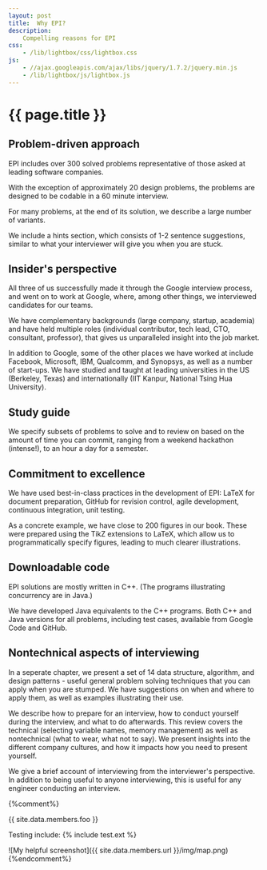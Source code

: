 ```yaml
---
layout: post
title:  Why EPI?
description:
    Compelling reasons for EPI
css:
    - /lib/lightbox/css/lightbox.css
js:
    - //ajax.googleapis.com/ajax/libs/jquery/1.7.2/jquery.min.js
    - /lib/lightbox/js/lightbox.js
---
```


{{ page.title }}
================

<h2>Problem-driven approach</h2>
EPI includes over 300 solved problems 
representative of those asked at leading software companies. 
<p>
With the exception of approximately 20 design problems, the
problems are designed to be codable in a 60 minute interview.
<p>
For many problems, at the end of its solution, 
we describe a large number of variants. 
<p>
We include a hints section, which consists of 1-2 sentence 
suggestions, similar to what your interviewer will give you when you are stuck.
<p>


<h2>Insider's perspective</h2>

All three of us successfully made it through the Google interview process, and went on to 
work at Google, where, among other things, we interviewed candidates for our teams.
<p>
We have complementary backgrounds  (large company, startup, academia) 
and have held multiple roles (individual contributor, tech lead, CTO, consultant, professor), 
that gives us unparalleled insight into the job market.
<p>
In addition to Google, some of the other places we have worked at include 
Facebook, Microsoft, IBM, Qualcomm, and Synopsys, as well as a number of start-ups. 
We have studied and taught at leading universities in the US (Berkeley, Texas) and 
internationally (IIT Kanpur, National Tsing Hua University).
<p>

<h2>Study guide</h2>

We specify subsets of problems to solve and to review on based on the amount of time you
can commit, ranging from a weekend hackathon (intense!), to an hour a day for a semester.
<p>

<h2>Commitment to excellence</h2>
We have used best-in-class practices in the development of EPI: LaTeX for document
preparation, GitHub for revision control, agile development, continuous integration, unit testing.
<p>
As a concrete example, we have close to 200 figures in our book. These
were prepared using the TikZ extensions to LaTeX, which allow us to programmatically
specify figures, leading to much clearer illustrations.
<p>

<h2>Downloadable code</h2>
EPI solutions are mostly written in C++. (The programs illustrating concurrency
are in Java.)
<p>

We have developed Java equivalents to the C++ programs. Both
C++ and Java versions for all problems, including test cases,
available from Google Code and GitHub.

<h2>Nontechnical aspects of interviewing</h2>

In a seperate chapter, we present a set of 14 data structure, algorithm, and design patterns - 
useful general problem solving techniques that you can apply when you are stumped. We
have suggestions on when and where to apply them, as well as examples illustrating their use.
<p>

We describe how to prepare for an interview, how to conduct yourself
during the interview, and what to do afterwards. This review covers the
technical (selecting variable names, memory management)
as well as nontechnical (what to wear, what not to say).
We present insights into
the different company cultures, and how it impacts how you need to present yourself.
<p>

We give a brief account of interviewing from the interviewer's  perspective. 
In addition to being useful to anyone interviewing, this is useful for any
engineer conducting an interview.
<p>


{%comment%}

{{ site.data.members.foo }}

Testing include: {% include test.ext %}

![My helpful screenshot]({{ site.data.members.url }}/img/map.png)
{%endcomment%}
